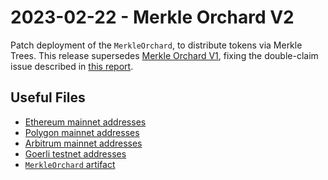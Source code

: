 # 2023-02-22 - Merkle Orchard V2

Patch deployment of the `MerkleOrchard`, to distribute tokens via Merkle Trees.
This release supersedes [Merkle Orchard V1](../deprecated/20211012-merkle-orchard/), fixing the double-claim issue described in [this report](https://medium.com/immunefi/balancer-logic-error-bugfix-review-74f5edca8b1a).

## Useful Files

- [Ethereum mainnet addresses](./output/mainnet.json)
- [Polygon mainnet addresses](./output/polygon.json)
- [Arbitrum mainnet addresses](./output/arbitrum.json)
- [Goerli testnet addresses](./output/goerli.json)
- [`MerkleOrchard` artifact](./artifact/MerkleOrchard.json)
